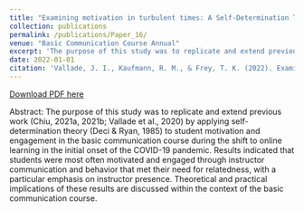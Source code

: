 ```yaml
---
title: "Examining motivation in turbulent times: A Self-Determination Theory replication"
collection: publications
permalink: /publications/Paper_16/
venue: "Basic Communication Course Annual"
excerpt: 'The purpose of this study was to replicate and extend previous work (Chiu, 2021a, 2021b; Vallade et al., 2020) by applying self-determination theory (Deci & Ryan, 1985) to student motivation and engagement in the basic communication course during the shift to online learning in the initial onset of the COVID-19 pandemic.'
date: 2022-01-01
citation: 'Vallade, J. I., Kaufmann, R. M., & Frey, T. K. (2022). Examining motivation in turbulent times: A Self-Determination Theory replication. <i>Basic Communication Course Annual, 31</i>,79-98. https://ecommons.udayton.edu/bcca/vol34/iss1/7/'
---
```


[Download PDF here](http://tkodyfrey.github.io/files/Replication.pdf)

Abstract: The purpose of this study was to replicate and extend previous work (Chiu, 2021a, 2021b; Vallade et al., 2020) by applying self-determination theory (Deci & Ryan, 1985) to student motivation and engagement in the basic communication course during the shift to online learning in the initial onset of the COVID-19 pandemic. Results indicated that students were most often motivated and engaged through instructor communication and behavior that met their need for relatedness, with a particular emphasis on instructor presence. Theoretical and practical implications of these results are discussed within the context of the basic communication course.